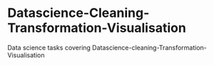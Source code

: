 # Datascience-Cleaning-Transformation-Visualisation
Data science tasks covering Datascience-cleaning-Transformation-Visualisation
